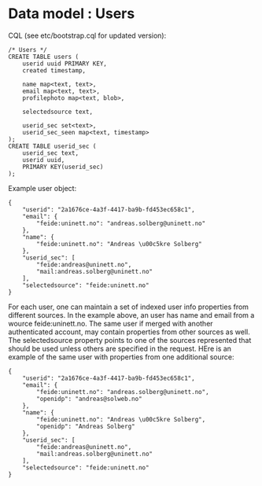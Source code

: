 # Data model : Users



CQL (see etc/bootstrap.cql for updated version):

	/* Users */
	CREATE TABLE users (
		userid uuid PRIMARY KEY,
		created timestamp,

		name map<text, text>,
		email map<text, text>,
		profilephoto map<text, blob>,

		selectedsource text,

		userid_sec set<text>,
		userid_sec_seen map<text, timestamp>
	);
	CREATE TABLE userid_sec (
		userid_sec text,
		userid uuid,
		PRIMARY KEY(userid_sec)
	);


Example user object:

	{
	    "userid": "2a1676ce-4a3f-4417-ba9b-fd453ec658c1",
	    "email": {
	        "feide:uninett.no": "andreas.solberg@uninett.no"
	    },
	    "name": {
	        "feide:uninett.no": "Andreas \u00c5kre Solberg"
	    },
	    "userid_sec": [
	        "feide:andreas@uninett.no",
	        "mail:andreas.solberg@uninett.no"
	    ],
	    "selectedsource": "feide:uninett.no"
	}

For each user, one can maintain a set of indexed user info properties from different sources. In the example above, an user has name and email from a wource feide:uninett.no. The same user if merged with another authenticated account, may contain properties from other sources as well. The selectedsource property points to one of the sources represented that should be used unless others are specified in the request. HEre is an example of the same user with properties from one additional source:


	{
	    "userid": "2a1676ce-4a3f-4417-ba9b-fd453ec658c1",
	    "email": {
	        "feide:uninett.no": "andreas.solberg@uninett.no",
	        "openidp": "andreas@solweb.no"
	    },
	    "name": {
	        "feide:uninett.no": "Andreas \u00c5kre Solberg",
	        "openidp": "Andreas Solberg"
	    },
	    "userid_sec": [
	        "feide:andreas@uninett.no",
	        "mail:andreas.solberg@uninett.no"
	    ],
	    "selectedsource": "feide:uninett.no"
	}




